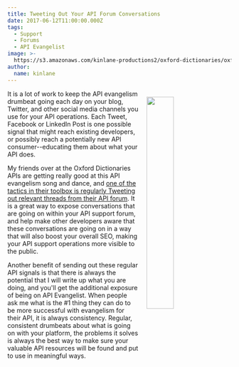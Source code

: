 ```yaml
---
title: Tweeting Out Your API Forum Conversations
date: 2017-06-12T11:00:00.000Z
tags:
  - Support
  - Forums
  - API Evangelist
image: >-
  https://s3.amazonaws.com/kinlane-productions2/oxford-dictionaries/oxford-dictionaries-support-forum-tweet.png
author:
  name: kinlane
---
```

<p><a href="https://twitter.com/OxfordWordsAPI/status/872375851580624899"><img src="https://s3.amazonaws.com/kinlane-productions2/oxford-dictionaries/oxford-dictionaries-support-forum-tweet.png" align="right" width="35%" style="padding: 15px;" /></a></p>It is a lot of work to keep the API evangelism drumbeat going each day on your blog, Twitter, and other social media channels you use for your API operations. Each Tweet, Facebook or LinkedIn Post is one possible signal that might reach existing developers, or possibly reach a potentially new API consumer--educating them about what your API does.

My friends over at the Oxford Dictionaries APIs are getting really good at this API evangelism song and dance, and [one of the tactics in their toolbox is regularly Tweeting out relevant threads from their API forum](https://twitter.com/OxfordWordsAPI/status/872375851580624899). It is a great way to expose conversations that are going on within your API support forum, and help make other developers aware that these conversations are going on in a way that will also boost your overall SEO, making your API support operations more visible to the public.

Another benefit of sending out these regular API signals is that there is always the potential that I will write up what you are doing, and you'll get the additional exposure of being on API Evangelist. When people ask me what is the #1 thing they can do to be more successful with evangelism for their API, it is always consistency. Regular, consistent drumbeats about what is going on with your platform, the problems it solves is always the best way to make sure your valuable API resources will be found and put to use in meaningful ways.